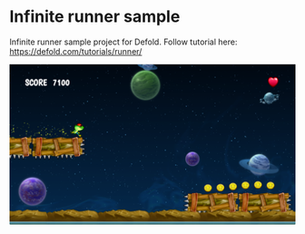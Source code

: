 # Infinite runner sample
Infinite runner sample project for Defold. Follow tutorial here: https://defold.com/tutorials/runner/

![](preview.png)
